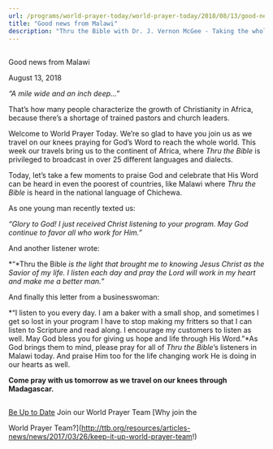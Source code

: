 ```yaml
---
url: /programs/world-prayer-today/world-prayer-today/2018/08/13/good-news-from-malawi
title: "Good news from Malawi"
description: "Thru the Bible with Dr. J. Vernon McGee - Taking the whole Word to the whole world"
---
```







## 
 Good news from Malawi


August 13, 2018




*“A mile wide and an inch deep…”*


That’s how many people characterize the growth of Christianity in Africa, because there’s a shortage of trained pastors and church leaders. 


Welcome to World Prayer Today. We’re so glad to have you join us as we travel on our knees praying for God’s Word to reach the whole world. This week our travels bring us to the continent of Africa, where *Thru the Bible* is privileged to broadcast in over 25 different languages and dialects. 


Today, let’s take a few moments to praise God and celebrate that His Word can be heard in even the poorest of countries, like Malawi where *Thru the Bible* is heard in the national language of Chichewa. 


As one young man recently texted us: 


*“Glory to God! I just received Christ listening to your program. May God continue to favor all who work for Him.”*


And another listener wrote:


*“*Thru the Bible *is the light that brought me to knowing Jesus Christ as the Savior of my life. I listen each day and pray the Lord will work in my heart and make me a better man.”*


And finally this letter from a businesswoman:


*“I listen to you every day. I am a baker with a small shop, and sometimes I get so lost in your program I have to stop making my fritters so that I can listen to Scripture and read along. I encourage my customers to listen as well. May God bless you for giving us hope and life through His Word.”*As God brings them to mind, please pray for all of *Thru the Bible*’s listeners in Malawi today. And praise Him too for the life changing work He is doing in our hearts as well. 


**Come pray with us tomorrow as we travel on our knees through Madagascar.**







## 




[Be Up to Date](http://feeds.feedburner.com/WorldPrayerToday "World Prayer Today RSS Feed")
Join our World Prayer Team
[Why join the  

World Prayer Team?](http://ttb.org/resources/articles-news/news/2017/03/26/keep-it-up-world-prayer-team!)




